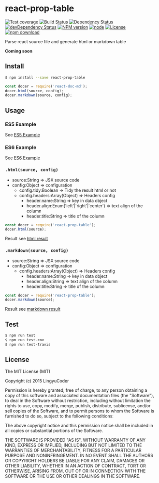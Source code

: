 # react-prop-table

[![Test coverage](https://img.shields.io/coveralls/LingyuCoder/react-prop-table.svg?style=flat-square)](https://coveralls.io/r/LingyuCoder/react-prop-table?branch=master)
[![Build Status](https://travis-ci.org/LingyuCoder/react-prop-table.png)](https://travis-ci.org/LingyuCoder/react-prop-table)
[![Dependency Status](https://david-dm.org/LingyuCoder/react-prop-table.svg)](https://david-dm.org/LingyuCoder/react-prop-table)
[![devDependency Status](https://david-dm.org/LingyuCoder/react-prop-table/dev-status.svg)](https://david-dm.org/LingyuCoder/react-prop-table#info=devDependencies)
[![NPM version](http://img.shields.io/npm/v/react-prop-table.svg?style=flat-square)](http://npmjs.org/package/react-prop-table)
[![node](https://img.shields.io/badge/node.js-%3E=_4.0-green.svg?style=flat-square)](http://nodejs.org/download/)
[![License](http://img.shields.io/npm/l/react-prop-table.svg?style=flat-square)](LICENSE)
[![npm download](https://img.shields.io/npm/dm/react-prop-table.svg?style=flat-square)](https://npmjs.org/package/react-prop-table)

Parse react source file and generate html or markdown table

**Coming soon**

## Install

```bash
$ npm install --save react-prop-table
```

```javascript
const docer = require('react-doc-md');
docer.html(source, config);
docer.markdown(source, config);
```

## Usage

### ES5 Example

See [ES5 Example](test/src/es5.jsx)

### ES6 Example

See [ES6 Example](test/src/es6.jsx)

### `.html(source, config)`

* source:String => JSX source code
* config:Object => configuration
  * config.tidy:Boolean => Tidy the result html or not
  * config.headers:Array(Object) => Headers config
    * header.name:String => key in data object
    * header.align:Enum('left'|'right'|'center') => text align of the column
    * header.title:String => title of the column

```javascript
const docer = require('react-prop-table');
docer.html(source);
```

Result see [html result](test/result/table.html)

### `.markdown(source, config)`

* source:String => JSX source code
* config:Object => configuration
  * config.headers:Array(Object) => Headers config
    * header.name:String => key in data object
    * header.align:String => text align of the column
    * header.title:String => title of the column

```javascript
const docer = require('react-prop-table');
docer.markdown(source);
```

Result see [markdown result](test/result/table.md)

## Test

```bash
$ npm run test
$ npm run test-cov
$ npm run test-travis
```

## License

The MIT License (MIT)

Copyright (c) 2015 LingyuCoder

Permission is hereby granted, free of charge, to any person obtaining a copy
of this software and associated documentation files (the "Software"), to deal
in the Software without restriction, including without limitation the rights
to use, copy, modify, merge, publish, distribute, sublicense, and/or sell
copies of the Software, and to permit persons to whom the Software is
furnished to do so, subject to the following conditions:

The above copyright notice and this permission notice shall be included in all
copies or substantial portions of the Software.

THE SOFTWARE IS PROVIDED "AS IS", WITHOUT WARRANTY OF ANY KIND, EXPRESS OR
IMPLIED, INCLUDING BUT NOT LIMITED TO THE WARRANTIES OF MERCHANTABILITY,
FITNESS FOR A PARTICULAR PURPOSE AND NONINFRINGEMENT. IN NO EVENT SHALL THE
AUTHORS OR COPYRIGHT HOLDERS BE LIABLE FOR ANY CLAIM, DAMAGES OR OTHER
LIABILITY, WHETHER IN AN ACTION OF CONTRACT, TORT OR OTHERWISE, ARISING FROM,
OUT OF OR IN CONNECTION WITH THE SOFTWARE OR THE USE OR OTHER DEALINGS IN THE
SOFTWARE.
